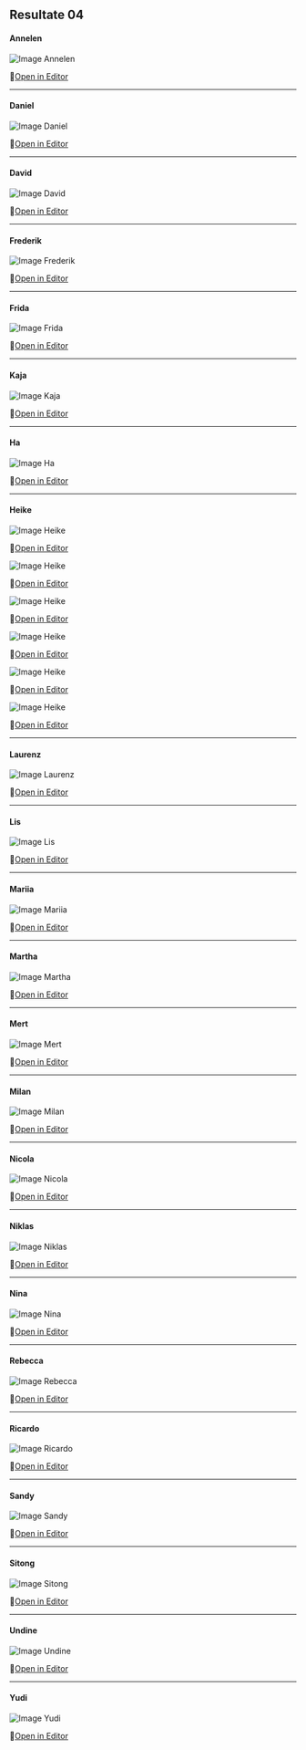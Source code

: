 ## Resultate 04

#### Annelen

![Image Annelen](media/Moiré-Muster_Annelen.jpg)

🔗[Open in Editor](https://editor.p5js.org/Annelen/sketches/2TMJR4UnG)

---

#### Daniel

![Image Daniel](media/daniel_uebung4.png)

🔗[Open in Editor](https://editor.p5js.org/drmarzipan/sketches/_iMV17lwu)

---

#### David

![Image David](media/david_moiree.png)

🔗[Open in Editor](https://editor.p5js.org/schnavy/sketches/kXcHbs6Rx)

---

#### Frederik

![Image Frederik](media/media_frederik_V2.jpg)

🔗[Open in Editor](https://editor.p5js.org/gribelgrubel/sketches/vnpLLMPiQ)

---

#### Frida

![Image Frida](media/frida_04.png)

🔗[Open in Editor](https://editor.p5js.org/kahlofrida/sketches/klF0NCqHs)

---

#### Kaja

![Image Kaja](media/Kaja04.png)

🔗[Open in Editor](https://editor.p5js.org/kajanikolaus/sketches/eGkrwxJPF)

---

#### Ha

![Image Ha](media/Missing.png)

🔗[Open in Editor]()

---

#### Heike

![Image Heike](media/04_heik_10.png)

🔗[Open in Editor](https://editor.p5js.org/heikegrebin/sketches/RSI59sfSA)

![Image Heike](media/04_heik_09.png)

🔗[Open in Editor](https://editor.p5js.org/heikegrebin/sketches/jWVf0qsuR)

![Image Heike](media/04_heik_06.png)

🔗[Open in Editor](https://editor.p5js.org/heikegrebin/sketches/SAD5oic63)

![Image Heike](media/04_heik_03.png)

🔗[Open in Editor](https://editor.p5js.org/heikegrebin/sketches/yPyDQ1DQo)

![Image Heike](media/04_heik_02.png)

🔗[Open in Editor](https://editor.p5js.org/heikegrebin/sketches/9xD3usQfk)

![Image Heike](media/04_heik_01.png)

🔗[Open in Editor](https://editor.p5js.org/heikegrebin/sketches/7amWieDYO)

---

#### Laurenz

![Image Laurenz](media/MoireLaur.png)

🔗[Open in Editor](https://editor.p5js.org/laurenzjansen/sketches/vg2e7C9lb)

---

#### Lis

![Image Lis](media/Missing.png)

🔗[Open in Editor](https://editor.p5js.org/lisnagel/present/19d_3G4P9)

---

#### Mariia

![Image Mariia](media/myCanvas-3.jpg)

🔗[Open in Editor](https://editor.p5js.org/m-matasova/sketches/Yh3Q8vs53)

---

#### Martha

![Image Martha](media/Missing.png)

🔗[Open in Editor]()

---

#### Mert

![Image Mert](media/mert_uebung03.png)

🔗[Open in Editor](https://editor.p5js.org/mertekinci/sketches/V1u0k21Pw)

---

#### Milan

![Image Milan](media/Missing.png)

🔗[Open in Editor]()

---

#### Nicola

![Image Nicola](media/uebung04_nicola.png)

🔗[Open in Editor](https://editor.p5js.org/nicola931/sketches/ttr-Hls7v)

---

#### Niklas

![Image Niklas](media/Missing.png)

🔗[Open in Editor]()

---

#### Nina

![Image Nina](media/Nina_Moire.png)

🔗[Open in Editor](https://editor.p5js.org/NinaBue/sketches/EBrlAwiMI)

---

#### Rebecca

![Image Rebecca](media/rebecca_moire.png)

🔗[Open in Editor](https://editor.p5js.org/rebeccuxs/sketches/WGPuEizOf)

---

#### Ricardo

![Image Ricardo](media/Ricardo_Moire.png)

🔗[Open in Editor](https://editor.p5js.org/RicardoBachmann/sketches/TP7udb4fw)

---

#### Sandy

![Image Sandy](media/Sandy_Moire.png)

🔗[Open in Editor](https://editor.p5js.org/cmcandy/sketches/Wgc2g8AP9)

---

#### Sitong

![Image Sitong](media/Uebung4-Sitong.png)

🔗[Open in Editor](https://editor.p5js.org/acp113/sketches/Uf7_DeYa_)

---

#### Undine

![Image Undine](media/Missing.png)

🔗[Open in Editor]()

---

#### Yudi

![Image Yudi](media/Yudi_Uebung4.png)

🔗[Open in Editor](https://editor.p5js.org/cherryghostt/sketches/_Sx5Xjwrn)
